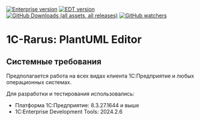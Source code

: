 [![Enterprise version](https://img.shields.io/badge/1С%3AПредприятие-8.3.27.1644-blue)](https://releases.1c.ru/version_files?nick=Platform83&ver=8.3.27.1644)
[![EDT version](https://img.shields.io/badge/EDT-2024.2.6-blue)](https://releases.1c.ru/version_files?nick=DevelopmentTools10&ver=2024.2.6)
[![GitHub Downloads (all assets, all releases)](https://img.shields.io/github/downloads/rarus/plantuml-editor-1c/total)](https://github.com/rarus/plantuml-editor-1c/releases)
[![GitHub watchers](https://img.shields.io/github/watchers/rarus/plantuml-editor-1c)](https://github.com/rarus/plantuml-editor-1c)

# 1С-Rarus: PlantUML Editor

## Системные требования

Предполагается работа на всех видах клиента 1С:Предприятие и любых операционных системах.

Для разработки и тестирования использовались:
- Платформа 1С:Предприятие: 8.3.27.1644 и выше
- 1C:Enterprise Development Tools: 2024.2.6